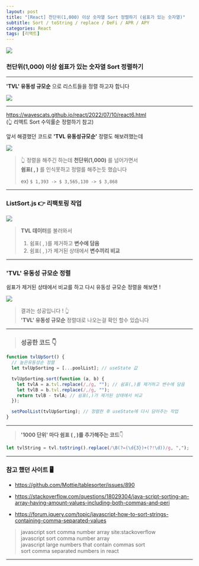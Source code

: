 ```yaml
---
layout: post
title: "[React] 천단위(1,000) 이상 숫자열 Sort 정렬하기 (쉼표가 있는 숫자열)"
subtitle: Sort / toString / replace / DeFi / APR / APY
categories: React
tags: [리액트]
---
```


![](https://velog.velcdn.com/images/-__-/post/dbb3c755-706f-455d-81b3-e143c50bd02e/image.png)

### 천단위(1,000) 이상 쉼표가 있는 숫자열 Sort 정렬하기

---

**'TVL' 유동성 규모순** 으로 리스트들을 정렬 하고자 합니다

![](https://velog.velcdn.com/images/-__-/post/92dffa19-c9c7-4dcc-af42-e550ac88ba3f/image.png)

---

<https://wavescats.github.io/react/2022/07/10/react6.html><br>
(👆 리액트 Sort 수익률순 정렬하기 참고)

앞서 해결했던 코드로 **'TVL 유동성규모순'** 정렬도 해보려했는데

![](https://velog.velcdn.com/images/-__-/post/f4d0522d-ef09-435f-8868-77a0a50967e8/image.gif)

> 👆 정렬을 해주긴 하는데 **천단위(1,000)** 를 넘어가면서<br>
> **쉼표( , )** 를 인식못하고 정렬를 해주는듯 했습니다<br>
>
> ex) `$ 1,393 -> $ 3,565,130 -> $ 3,868`

---

### ListSort.js 👉 리팩토링 작업

![](https://velog.velcdn.com/images/-__-/post/c77c3254-fd90-489c-b305-f6e4ba746ed3/image.png)

> **TVL 데이터**를 불러와서 <br>
>
> 1. 쉼표( , )를 제거하고 **변수에 담음**<br>
> 2. 쉼표( , )가 제거된 상태에서 **변수끼리 비교**

---

### 'TVL' 유동성 규모순 정렬

쉼표가 제거된 상태에서 비교를 하고 다시 유동성 규모순 정렬을 해보면 !

![](https://velog.velcdn.com/images/-__-/post/e55be0e0-4a56-4e07-817f-a5800393d718/image.gif)

> 결과는 성공입니다 ! 👆<br>
> **'TVL' 유동성 규모순** 정렬대로 나오는걸 확인 할수 있습니다

---

> ### 성공한 코드 👇

```js
function tvlUpSort() {
  // 높은유동성순 정렬
  let tvlUpSorting = [...poolList]; // useState 값

  tvlUpSorting.sort(function (a, b) {
    let tvlA = a.tvl.replace(/,/g, ""); // 쉼표(,)를 제거하고 변수에 담음
    let tvlB = b.tvl.replace(/,/g, "");
    return tvlB - tvlA; // 쉼표(,)가 제거된 상태에서 비교
  });

  setPoolList(tvlUpSorting); // 정렬한 후 useState에 다시 담아주는 작업
}
```

---

> **'1000 단위' 마다 쉼표 ( , )를 추가해주는 코드**👇

```js
let tvlString = tvl.toString().replace(/\B(?=(\d{3})+(?!\d))/g, ",");
```

---

### 참고 했던 사이트 🖥

- <https://github.com/Mottie/tablesorter/issues/890>

- <https://stackoverflow.com/questions/18029304/java-script-sorting-an-array-having-amount-values-including-both-commas-and-peri>

- <https://forum.jquery.com/topic/javascript-how-to-sort-strings-containing-comma-separated-values>

> javascript sort comma number array site:stackoverflow<br>
> javascript sort comma number array<br>
> javascript large numbers that contain commas sort<br>
> sort comma separated numbers in react

---
